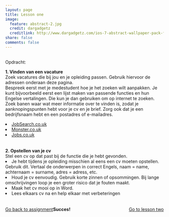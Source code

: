 ```yaml
---
layout: page
title: Lesson one
image:
  feature: abstract-2.jpg
  credit: dargadgetz
  creditlink: http://www.dargadgetz.com/ios-7-abstract-wallpaper-pack-for-iphone-5-and-ipod-touch-retina/
share: false
comments: false
---
```

<br>Opdracht:

<b>1. Vinden van een vacature</b>
<br>
Zoek vacatures die bij jou en je opleiding passen. Gebruik hiervoor de adressen onderaan deze pagina.
<br>
Bespreek eerst met je medestudent hoe je het zoeken wilt aanpakken. Je kunt bijvoorbeeld eerst een lijst maken van passende functies en hun Engelse vertalingen. Die kun je dan gebruiken om op internet te zoeken.
<br>
Zoek banen waar wat meer informatie over te vinden is, zodat je aanknopingspunten hebt voor je cv en je brief. Zorg ook dat je een bedrijfsnaam hebt en een postadres of e-mailadres.
<br>
<li><a href="http://www.jobsearch.co.uk/">JobSearch.co.uk</a></li>
<li><a href="http://www.monster.co.uk/">Monster.co.uk</a></li>
<li><a href="http://www.jobs.co.uk/">Jobs.co.uk</a></li>
<br>
<br>
<b>2. Opstellen van je cv</b>
<br>
Stel een cv op dat past bij de functie die je hebt gevonden.
<br>

<li>Je hebt tijdens je opleiding misschien al eens een cv moeten opstellen. Gebruik dit. Vertaal de onderwerpen in correct Engels, naam = name, achternaam = surname, adres = adress, etc.</li>
<li>Houd je cv eenvoudig. Gebruik korte zinnen of opsommingen. Bij lange omschrijvingen loop je een groter risico dat je fouten maakt.</li>
<li>Maak het cv mooi op in Word.</li>
<li>Lees elkaars cv na en help elkaar met verbeteringen</li>

<br>
<br>
<b>Succes!</b>

<div style="float: left"> 
<a href="{{ site.url }}/groepsopdracht/assignment/" class="btn">Go back to assignment</a>
</div>

<div style="float: right"> 
<a href="{{ site.url }}/groepsopdracht/lesson-two/" class="btn">Go to lesson two</a>
</div>